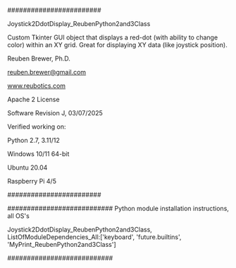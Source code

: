 ########################

Joystick2DdotDisplay_ReubenPython2and3Class

Custom Tkinter GUI object that displays a red-dot (with ability to change color) within an XY grid.
Great for displaying XY data (like joystick position).

Reuben Brewer, Ph.D.

reuben.brewer@gmail.com

www.reubotics.com

Apache 2 License

Software Revision J, 03/07/2025

Verified working on:

Python 2.7, 3.11/12

Windows 10/11 64-bit

Ubuntu 20.04

Raspberry Pi 4/5

########################  

########################### Python module installation instructions, all OS's

Joystick2DdotDisplay_ReubenPython2and3Class, ListOfModuleDependencies_All:['keyboard', 'future.builtins', 'MyPrint_ReubenPython2and3Class']

###########################
